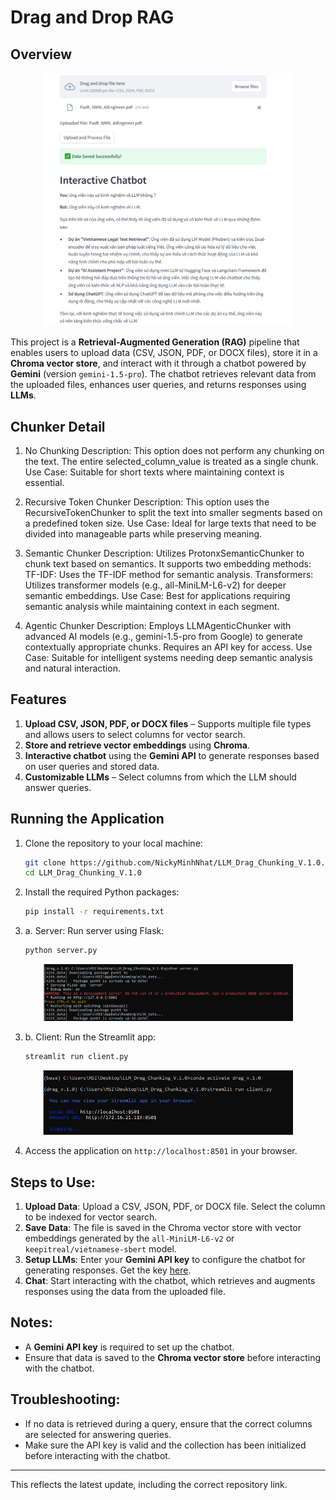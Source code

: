 # Drag and Drop RAG

## Overview
<p align="center"> 
   <img src="image/Demo.PNG" alt="Testing for my CV" width="400"/> </p>

This project is a **Retrieval-Augmented Generation (RAG)** pipeline that enables users to upload data (CSV, JSON, PDF, or DOCX files), store it in a **Chroma vector store**, and interact with it through a chatbot powered by **Gemini** (version `gemini-1.5-pro`). The chatbot retrieves relevant data from the uploaded files, enhances user queries, and returns responses using **LLMs**.

## Chunker Detail
1. No Chunking
Description: This option does not perform any chunking on the text. The entire selected_column_value is treated as a single chunk.
Use Case: Suitable for short texts where maintaining context is essential.

2. Recursive Token Chunker
Description: This option uses the RecursiveTokenChunker to split the text into smaller segments based on a predefined token size.
Use Case: Ideal for large texts that need to be divided into manageable parts while preserving meaning.

3. Semantic Chunker
Description: Utilizes ProtonxSemanticChunker to chunk text based on semantics. It supports two embedding methods:
TF-IDF: Uses the TF-IDF method for semantic analysis.
Transformers: Utilizes transformer models (e.g., all-MiniLM-L6-v2) for deeper semantic embeddings.
Use Case: Best for applications requiring semantic analysis while maintaining context in each segment.

4. Agentic Chunker
Description: Employs LLMAgenticChunker with advanced AI models (e.g., gemini-1.5-pro from Google) to generate contextually appropriate chunks. Requires an API key for access.
Use Case: Suitable for intelligent systems needing deep semantic analysis and natural interaction.

## Features
1. **Upload CSV, JSON, PDF, or DOCX files** – Supports multiple file types and allows users to select columns for vector search.
2. **Store and retrieve vector embeddings** using **Chroma**.
3. **Interactive chatbot** using the **Gemini API** to generate responses based on user queries and stored data.
4. **Customizable LLMs** – Select columns from which the LLM should answer queries.

## Running the Application
1. Clone the repository to your local machine:
   ```bash
   git clone https://github.com/NickyMinhNhat/LLM_Drag_Chunking_V.1.0.git
   cd LLM_Drag_Chunking_V.1.0
   ```

2. Install the required Python packages:
   ```bash
   pip install -r requirements.txt
   ```

3. a. Server: Run server using Flask:
   ```bash
   python server.py
   ```
<p align="center"> <img src="image/Server.PNG" alt="Running for my server" width="400"/> </p>

3. b. Client: Run the Streamlit app:
   ```bash
   streamlit run client.py
   ```
<p align="center"> <img src="image/Client.PNG" alt="Running for my client" width="400"/> </p>

4. Access the application on `http://localhost:8501` in your browser.

## Steps to Use:
1. **Upload Data**: Upload a CSV, JSON, PDF, or DOCX file. Select the column to be indexed for vector search.
2. **Save Data**: The file is saved in the Chroma vector store with vector embeddings generated by the `all-MiniLM-L6-v2` or `keepitreal/vietnamese-sbert` model.
3. **Setup LLMs**: Enter your **Gemini API key** to configure the chatbot for generating responses. Get the key [here](https://aistudio.google.com/app/apikey).
4. **Chat**: Start interacting with the chatbot, which retrieves and augments responses using the data from the uploaded file.

## Notes:
- A **Gemini API key** is required to set up the chatbot.
- Ensure that data is saved to the **Chroma vector store** before interacting with the chatbot.

## Troubleshooting:
- If no data is retrieved during a query, ensure that the correct columns are selected for answering queries.
- Make sure the API key is valid and the collection has been initialized before interacting with the chatbot.

---

This reflects the latest update, including the correct repository link.
